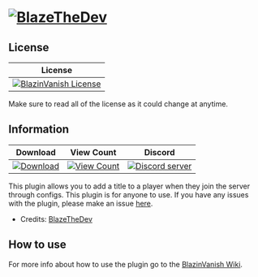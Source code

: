 # [![BlazeTheDev](https://i.imgur.com/fgVMXSe.png?1)]()

## License
| License |
| :---: |
| [![BlazinVanish License](https://img.shields.io/github/license/iiFlamiinBlaze/BlazinVanish.svg?label=License)](LICENSE) |

Make sure to read all of the license as it could change at anytime.

## Information
| Download | View Count | Discord |
| :---: | :---: | :---: |
 [![Download](https://img.shields.io/badge/download-latest-blue.svg)](https://poggit.pmmp.io/ci/iiFlamiinBlaze/BlazinVanish/) | [![View Count](http://hits.dwyl.io/iiFlamiinBlaze/BlazinVanish.svg)](http://hits.dwyl.io/iiFlamiinBlaze/BlazinVanish) | <a href="https://discord.gg/znEsFsG"><img src="https://discordapp.com/api/guilds/425712766687510528/embed.png" alt="Discord server"/></a> |
 
This plugin allows you to add a title to a player when they join the server through configs. This plugin is for anyone to use.
If you have any issues with the plugin, please make an issue [here](https://github.com/iiFlamiinBlaze/BlazinVanish/issues/new).
* Credits: [BlazeTheDev](https://github.com/iiFlamiinBlaze)

## How to use
For more info about how to use the plugin go to the [BlazinVanish Wiki](https://iiflamiinblaze.github.io/projects/blazinvanish/).
